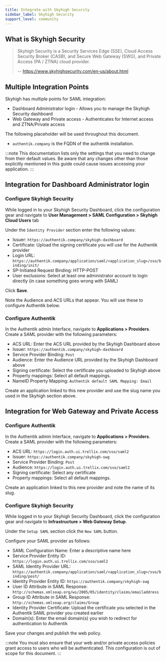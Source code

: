 ```yaml
---
title: Integrate with Skyhigh Security
sidebar_label: Skyhigh Security
support_level: community
---
```


## What is Skyhigh Security

> Skyhigh Security is a Security Services Edge (SSE), Cloud Access Security Broker (CASB), and Secure Web Gateway (SWG), and Private Access (PA / ZTNA) cloud provider.
>
> -- https://www.skyhighsecurity.com/en-us/about.html

## Multiple Integration Points

Skyhigh has multiple points for SAML integration:

- Dashboard Administrator login - Allows you to manage the Skyhigh Security dashboard
- Web Gateway and Private access - Authenticates for Internet access and ZTNA/Private access

The following placeholder will be used throughout this document.

- `authentik.company` is the FQDN of the authentik installation.

:::note
This documentation lists only the settings that you need to change from their default values. Be aware that any changes other than those explicitly mentioned in this guide could cause issues accessing your application.
:::

## Integration for Dashboard Administrator login

### Configure Skyhigh Security

While logged in to your Skyhigh Security Dashboard, click the configuration gear and navigate to **User Management > SAML Configuration > Skyhigh Cloud Users** tab

Under the `Identity Provider` section enter the following values:

- Issuer: `https://authentik.company/skyhigh-dashboard`
- Certificate: Upload the signing certificate you will use for the Authentik provider
- Login URL: `https://authentik.company/application/saml/<application_slug>/sso/binding/init/`
- SP-Initiated Request Binding: HTTP-POST
- User exclusions: Select at least one administrator account to login directly (in case something goes wrong with SAML)

Click **Save**.

Note the Audience and ACS URLs that appear. You will use these to configure Authentik below.

### Configure Authentik

In the Authentik admin Interface, navigate to **Applications > Providers**. Create a SAML provider with the following parameters:

- ACS URL: Enter the ACS URL provided by the Skyhigh Dashboard above
- Issuer: `https://authentik.company/skyhigh-dashboard`
- Service Provider Binding: `Post`
- Audience: Enter the Audience URL provided by the Skyhigh Dashboard above
- Signing certificate: Select the certificate you uploaded to Skyhigh above
- Property mappings: Select all default mappings.
- NameID Property Mapping: `Authentik default SAML Mapping: Email`

Create an application linked to this new provider and use the slug name you used in the Skyhigh section above.

## Integration for Web Gateway and Private Access

### Configure Authentik

In the Authentik admin Interface, navigate to **Applications > Providers**. Create a SAML provider with the following parameters:

- ACS URL: `https://login.auth.ui.trellix.com/sso/saml2`
- Issuer: `https://authentik.company/skyhigh-swg`
- Service Provider Binding: `Post`
- Audience: `https://login.auth.ui.trellix.com/sso/saml2`
- Signing certificate: Select any certificate
- Property mappings: Select all default mappings.

Create an application linked to this new provider and note the name of its slug.

### Configure Skyhigh Security

While logged in to your Skyhigh Security Dashboard, click the configuration gear and navigate to **Infrastructure > Web Gateway Setup**.

Under the `Setup SAML` section click the `New SAML` button.

Configure your SAML provider as follows:

- SAML Configuration Name: Enter a descriptive name here
- Service Provider Entity ID: `https://login.auth.ui.trellix.com/sso/saml2`
- SAML Identity Provider URL: `https://authentik.company/application/saml/<application_slug>/sso/binding/post/`
- Identity Provider Entity ID: `https://authentik.company/skyhigh-swg`
- User ID Attribute in SAML Response: `http://schemas.xmlsoap.org/ws/2005/05/identity/claims/emailaddress`
- Group ID Attribute in SAML Response: `http://schemas.xmlsoap.org/claims/Group`
- Identity Provider Certificate: Upload the certificate you selected in the Authentik SAML provider you created earlier
- Domain(s): Enter the email domain(s) you wish to redirect for authentication to Authentik

Save your changes and publish the web policy.

:::note
You must also ensure that your web and/or private access policies grant access to users who will be authenticated. This configuration is out of scope for this document.
:::
